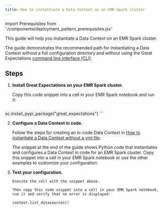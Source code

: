 ```yaml
---
title: How to instantiate a Data Context on an EMR Spark cluster
---
```

import Prerequisites from './components/deployment_pattern_prerequisites.jsx'

This guide will help you instantiate a Data Context on an EMR Spark cluster.


The guide demonstrates the recommended path for instantiating a Data Context without a full configuration directory and without using the Great Expectations [command line interface (CLI)](../guides/miscellaneous/how_to_use_the_great_expectations_cli.md).


<Prerequisites>

</Prerequisites>

Steps
-----

1. **Install Great Expectations on your EMR Spark cluster.**

   Copy this code snippet into a cell in your EMR Spark notebook and run it:

    ```python
  sc.install_pypi_package("great_expectations")
    ```


2. **Configure a Data Context in code.**

    Follow the steps for creating an in-code Data Context in [How to instantiate a Data Context without a yml file](../guides/setup/configuring_data_contexts/how_to_instantiate_a_data_context_without_a_yml_file.md).

    The snippet at the end of the guide shows Python code that instantiates and configures a Data Context in code for an EMR Spark cluster. Copy this snippet into a cell in your EMR Spark notebook or use the other examples to customize your configuration.


3. **Test your configuration.**

       Execute the cell with the snippet above.

       Then copy this code snippet into a cell in your EMR Spark notebook, run it and verify that no error is displayed:

      ```python
      context.list_datasources()
      ```

